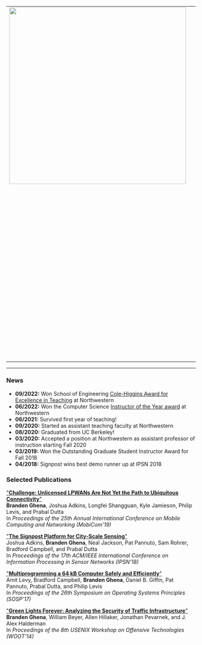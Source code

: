 <table border="0" cellspacing="0" cellpadding="0">
    <tr>
        <td valign="top" align="left">
            <img src="images/branden_crossed.jpg" height="470">
        </td>
        <td width="25">&nbsp;&nbsp;&nbsp;&nbsp;</td>
        <td valign="top" align="left">

<h2>Branden Ghena</h2>

(BRAN-duhn JEE-nuh, he/him)
<p style="font-size:16px">branden@northwestern.edu</p>
<p style="font-size:16px"><a href="https://www.mccormick.northwestern.edu/contact/tech-room-finder-map.php?id=L368&room-floor=3&room-id=1454&room-ingress=L364">L368 Tech Hall</a>
<br>Evanston, IL 60208
</p>
<br>

<p style="font-size:16px">
I am an Assistant Professor of Instruction at Northwestern University in the
Computer Science Department.
</p>
<p style="font-size:16px">
I was previously a:
<ul>
<li style="font-size:16px">PhD student at the University of California, Berkeley in EECS</li>
<li style="font-size:16px">PhD student at the University of Michigan in CSE</li>
<li style="font-size:16px">Undergraduate at Michigan Technological University in ECE</li>
</ul>
</p>
<br>

<p style="font-size:16px">
Winter 2023 I am teaching:
<ul>
<li style="font-size:16px"><a href="https://brghena.github.io/courses/cs213/"><b>CS213:</b> Intro to Computer Systems</a></li>
<li style="font-size:16px"><a href="https://brghena.github.io/courses/ce397/"><b>CS397/497:</b> Wireless Protocols for the IoT</a></li>
</ul>
</p>
<br>

<p style="font-size:16px">
Selected Projects:
<tt>
<a href="/projects.html#tock">[Tock]</a>
<a href="/projects.html#low-power-wide-area-networking">[LPWAN]</a>
<a href="/projects.html#ble-networking">[BLE]</a>
<a href="/projects.html#signpost">[Signpost]</a>
</tt>
</p>

        </td>
    </tr>
</table>

---

### News
 * <b>09/2022:</b> Won School of Engineering [Cole-Higgins Award for Excellence in Teaching](https://www.mccormick.northwestern.edu/news/articles/2022/09/northwestern-engineering-names-winners-of-2022-cole-higgins-awards/) at Northwestern
 * <b>06/2022:</b> Won the Computer Science [Instructor of the Year award](https://www.mccormick.northwestern.edu/computer-science/news-events/news/articles/2022/2022-cs-annual-award-winners.html) at Northwestern
 * <b>06/2021:</b> Survived first year of teaching!
 * <b>09/2020:</b> Started as assistant teaching faculty at Northwestern
 * <b>08/2020:</b> Graduated from UC Berkeley!
 * <b>03/2020:</b> Accepted a position at Northwestern as assistant professor of instruction starting Fall 2020
 * <b>03/2019:</b> Won the Outstanding Graduate Student Instructor Award for Fall 2018
 * <b>04/2018:</b> Signpost wins best demo runner up at IPSN 2018
<!-- * <b>11/2017:</b> Ran a tutorial session on Tock at [SenSys 2017](https://www.tockos.org/events/sensys2017) -->
<!-- * <b>09/2017:</b> Moved to the University of California, Berkeley to continue my PhD studies -->
<!-- * <b>08/2017:</b> Ran a tutorial session on Tock at [Rustconf 2017](https://www.tockos.org/events/rustconf2017) -->
<!-- * <b>03/2017:</b> Hosted a tutorial session on [using Signpost](https://github.com/lab11/signpost-software/blob/master/docs/TutorialSession.md) -->
<!-- * <b>08/2016:</b> Check out our website on the [Tock OS project](http://www.tockos.org/) -->
<!-- * <b>10/2015:</b> Featured in a Michigan graduate student profile [video](https://www.youtube.com/watch?v=sbth2saT0xk) -->
<!-- * <b>08/2015:</b> PowerBlade won [TI Innovation Challenge 2015](http://e2e.ti.com/group/universityprogram/w/contests/2117.winners-circle#2015_winners) -  Best Environmental Impact -->
<!-- * <b>05/2014:</b> Won an Outstanding GSI Award for Fall 2013 -->
<!-- * <b>04/2014:</b> Awarded an NSF GRFP Fellowship -->
<!-- * <b>09/2013:</b> Began my PhD studies at the University of Michigan -->

### Selected Publications

["**Challenge: Unlicensed LPWANs Are Not Yet the Path to Ubiquitous Connectivity**"](projects/lpwan/ghena19lpwans.pdf)  
**Branden Ghena**, Joshua Adkins, Longfei Shangguan, Kyle Jamieson, Philip Levis, and Prabal Dutta  
In _Proceedings of the 25th Annual International Conference on Mobile Computing and Networking (MobiCom'19)_  

["**The Signpost Platform for City-Scale Sensing**"](projects/signpost/adkins18signpost.pdf)  
Joshua Adkins, **Branden Ghena**, Neal Jackson, Pat Pannuto, Sam Rohrer, Bradford Campbell, and Prabal Dutta  
In _Proceedings of the 17th ACM/IEEE International Conference on Information Processing in Sensor Networks (IPSN’18)_  

["**Multiprogramming a 64 kB Computer Safely and Efficiently**"](projects/tock/levy17multiprogramming.pdf)  
Amit Levy, Bradford Campbell, **Branden Ghena**, Daniel B. Giffin, Pat Pannuto, Prabal Dutta, and Philip Levis  
In _Proceedings of the 26th Symposium on Operating Systems Principles (SOSP’17)_  

["**Green Lights Forever: Analyzing the Security of Traffic Infrastructure**"](projects/green_lights/ghena14green_lights.pdf)  
**Branden Ghena**, William Beyer, Allen Hillaker, Jonathan Pevarnek, and J. Alex Halderman  
In _Proceedings of the 8th USENIX Workshop on Offensive Technologies (WOOT'14)_  

